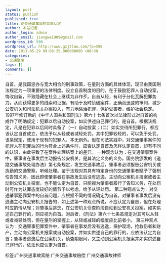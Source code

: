 ```yaml
---
layout: post
status: publish
published: true
title: 论交通肇事罪的自首认定
author: 本站记者
author_login: admin
author_email: jiangwei909@gmail.com
wordpress_id: 598
wordpress_url: http://www.gzjtlaw.com/?p=598
date: 2011-05-29 09:08:29.000000000 +08:00
categories:
- 交通肇事
tags: []
comments: []
---
```

 自首，是我国惩办与宽大相合的刑事政策，在量刑方面的具体体现，现已由我国刑法规定为一项重要的法律制度。设立自首制度的目的，在于鼓励犯罪人自动投案，悔改自新，不致隐藏在社会上继续为非作歹。自首从轻，有利于分化瓦解犯罪势力，从而获得更多的线索和证据，有助于及时侦破案件，正确而迅速的审判，减少公安机关和司法机关办案投入，有力地惩治犯罪，保护受害者，维护社会稳定。1997年修订后的《中华人国共和国刑法》第六十七条首次以法律形式对自首的构成作了明确规定：犯罪以后自动投案，如实供述自己罪行的，是自首。根据该规定，凡是在犯罪以后同时具备了（一）自动投案；（二）如实交待所犯罪行，都应该认定自首成立，依法予以从轻或者减轻处罚。其中犯罪较轻的，可以免于处罚。该条规定，使用于现有的犯罪人，本无例外。但在司法实践中，对交通肇事案件的犯罪人在犯罪后的行为符合上述条件时，应否认定自首及怎样认定自首，却有不同的认识，由此导致了在案件处理结案上的差异。一种观念认为：在交通肇事案件中，肇事者在事发后主动报告公安机关，是其法定义务的义务。国务院颁发的《道路交通事故处理办法》第七条规定，发生交通事故后，肇事者必须报告公安机关或执勤的交通警察，听候处理。鉴于法规对其具有特定身份的交通肇事者赋予了强制性告知义务，因此即使肇事者在事故发生后没有逃逸，主动向公案机关报案或者主动到公安机关投案，也不能认定为自首，只能视为肇事者履行了告知义务，在处罚时可作为认罪态度较好的情节予以考虑，给予从轻处罚。 第二种观点认为：对交通肇事犯罪案中的自首问题，应根据不同的情况确定为自首。对肇事者事发后没有逃逸主动向公安机关报告的，如上述第一种观点所说，不应认定为自首，但在处理时应酌情从轻；对肇事后逃逸，在公安机关侦查阶段自动到公安机关投案，如实供述自己罪行的，则应视为自首。对后者，《刑法》第六十七条虽规定对其可以从轻或者减轻处罚，但在量刑的掌握上，从轻或减轻的幅度应比前者小。 第三种观点认为：交通肇事犯罪案件中，肇事者在事发后没有逃逸，保护现场，抢救伤者和财产，主动向公案机关报案或自动投案，并如实供述自己的罪行的，应依法认定为自首；肇事者逃逸后在公案机关，侦查期限间，又主动到公案机关报案并如实供述自己罪行的，依法也应认定为自首。 标签:广州交通事故索赔 广州交通事故赔偿 广州交通事故律师
